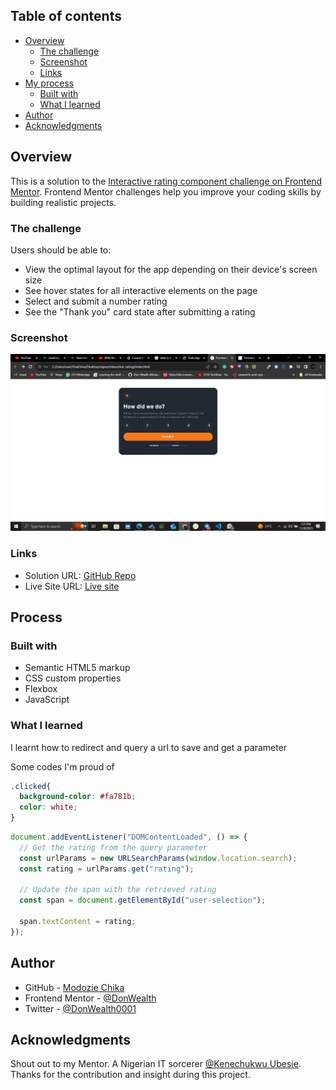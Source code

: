 ## Table of contents

- [Overview](#overview)
  - [The challenge](#the-challenge)
  - [Screenshot](#screenshot)
  - [Links](#links)
- [My process](#process)
  - [Built with](#built-with)
  - [What I learned](#what-i-learned)
- [Author](#author)
- [Acknowledgments](#acknowledgments)

## Overview

This is a solution to the [Interactive rating component challenge on Frontend Mentor](https://www.frontendmentor.io/challenges/interactive-rating-component-koxpeBUmI). Frontend Mentor challenges help you improve your coding skills by building realistic projects. 

### The challenge

Users should be able to:

- View the optimal layout for the app depending on their device's screen size
- See hover states for all interactive elements on the page
- Select and submit a number rating
- See the "Thank you" card state after submitting a rating

### Screenshot

![](./images/Screenshot.png)

### Links

- Solution URL: [GitHub Repo](https://github.com/Don-Wealth/interactive-rating)
- Live Site URL: [Live site](https://interactive-rating-indol.vercel.app/)

## Process
### Built with

- Semantic HTML5 markup
- CSS custom properties
- Flexbox
- JavaScript

### What I learned

I learnt how to redirect and query a url to save and get a parameter

Some codes I'm proud of
```css
.clicked{
  background-color: #fa781b;
  color: white;
}
```
```js
document.addEventListener("DOMContentLoaded", () => {
  // Get the rating from the query parameter
  const urlParams = new URLSearchParams(window.location.search);
  const rating = urlParams.get("rating");

  // Update the span with the retrieved rating
  const span = document.getElementById("user-selection");

  span.textContent = rating;
});
```


## Author

- GitHub - [Modozie Chika](https://github.com/Don-Wealth)
- Frontend Mentor - [@DonWealth](https://www.frontendmentor.io/profile/Don-Wealth)
- Twitter - [@DonWealth0001](https://twitter.com/DonWealth0001)

## Acknowledgments

Shout out to my Mentor. A Nigerian IT sorcerer
[@Kenechukwu Ubesie](https://github.com/Kenechvkwv). Thanks for the contribution and insight during this project.

